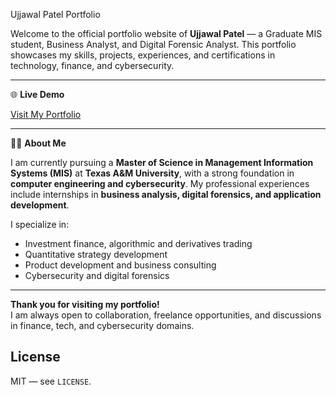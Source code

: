 Ujjawal Patel Portfolio

Welcome to the official portfolio website of **Ujjawal Patel** — a Graduate MIS student, Business Analyst, and Digital Forensic Analyst. This portfolio showcases my skills, projects, experiences, and certifications in technology, finance, and cybersecurity.

---

🌐 **Live Demo**

[Visit My Portfolio](#) 

---

🧑‍💼 **About Me**

I am currently pursuing a **Master of Science in Management Information Systems (MIS)** at **Texas A&M University**, with a strong foundation in **computer engineering and cybersecurity**. My professional experiences include internships in **business analysis, digital forensics, and application development**.  

I specialize in:
- Investment finance, algorithmic and derivatives trading
- Quantitative strategy development
- Product development and business consulting
- Cybersecurity and digital forensics

---

**Thank you for visiting my portfolio!**  
I am always open to collaboration, freelance opportunities, and discussions in finance, tech, and cybersecurity domains. 

## License

MIT — see `LICENSE`.
